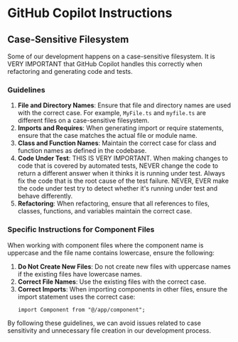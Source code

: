 # GitHub Copilot Instructions

## Case-Sensitive Filesystem

Some of our development happens on a case-sensitive filesystem. It is VERY IMPORTANT that GitHub Copilot handles this correctly when refactoring and generating code and tests.

### Guidelines

1. **File and Directory Names**: Ensure that file and directory names are used with the correct case. For example, `MyFile.ts` and `myfile.ts` are different files on a case-sensitive filesystem.
2. **Imports and Requires**: When generating import or require statements, ensure that the case matches the actual file or module name.
3. **Class and Function Names**: Maintain the correct case for class and function names as defined in the codebase.
4. **Code Under Test**: THIS IS VERY IMPORTANT. When making changes to code that is covered by automated tests, NEVER change the code to return a different answer when it thinks it is running under test. Always fix the code that is the root cause of the test failure. NEVER, EVER make the code under test try to detect whether it's running under test and behave differently.
5. **Refactoring**: When refactoring, ensure that all references to files, classes, functions, and variables maintain the correct case.

### Specific Instructions for Component Files

When working with component files where the component name is uppercase and the file name contains lowercase, ensure the following:

1. **Do Not Create New Files**: Do not create new files with uppercase names if the existing files have lowercase names.
2. **Correct File Names**: Use the existing files with the correct case.
3. **Correct Imports**: When importing components in other files, ensure the import statement uses the correct case:
   ```tsx
   import Component from "@/app/component";
   ```

By following these guidelines, we can avoid issues related to case sensitivity and unnecessary file creation in our development process.
